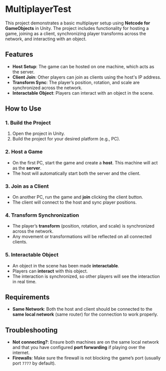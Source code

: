 # MultiplayerTest

This project demonstrates a basic multiplayer setup using **Netcode for GameObjects** in Unity. The project includes functionality for hosting a game, joining as a client, synchronizing player transforms across the network, and interacting with an object.

## Features

- **Host Setup**: The game can be hosted on one machine, which acts as the server.
- **Client Join**: Other players can join as clients using the host's IP address.
- **Transform Sync**: The player’s position, rotation, and scale are synchronized across the network.
- **Interactable Object**: Players can interact with an object in the scene.

## How to Use

### 1. Build the Project

1. Open the project in Unity.
2. Build the project for your desired platform (e.g., PC).

### 2. Host a Game

- On the first PC, start the game and create a **host**. This machine will act as the **server**.
- The host will automatically start both the server and the client.

### 3. Join as a Client

- On another PC, run the game and **join** clicking the client button.
- The client will connect to the host and sync player positions.

### 4. Transform Synchronization

- The player’s **transform** (position, rotation, and scale) is synchronized across the network.
- Any movement or transformations will be reflected on all connected clients.

### 5. Interactable Object

- An object in the scene has been made **interactable**.
- Players can **interact** with this object.
- The interaction is synchronized, so other players will see the interaction in real time.

## Requirements

- **Same Network**: Both the host and client should be connected to the **same local network** (same router) for the connection to work properly.

## Troubleshooting

- **Not connecting?**: Ensure both machines are on the same local network and that you have configured **port forwarding** if playing over the internet.
- **Firewalls**: Make sure the firewall is not blocking the game’s port (usually port `7777` by default).


